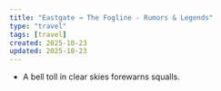 ```yaml
---
title: "Eastgate → The Fogline - Rumors & Legends"
type: "travel"
tags: [travel]
created: 2025-10-23
updated: 2025-10-23
---
```

- A bell toll in clear skies forewarns squalls.
